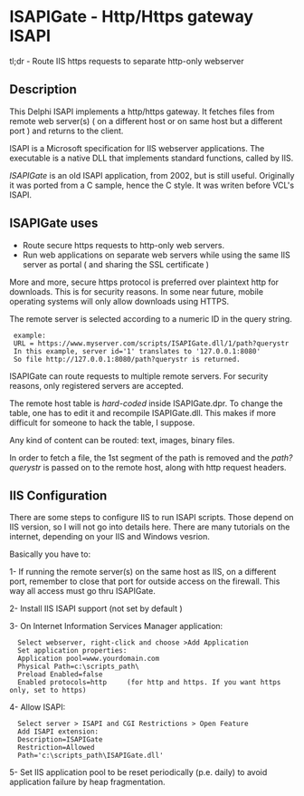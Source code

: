 # ISAPIGate - Http/Https gateway ISAPI

tl;dr - Route IIS https requests to separate http-only webserver

## Description

This Delphi ISAPI implements a http/https gateway. It fetches files from 
remote web server(s) ( on a different host or on same host but a different port ) 
and returns to the client. 

ISAPI is a Microsoft specification for IIS webserver applications.
The executable is a native DLL that implements standard functions, 
called by IIS.

*ISAPIGate* is an old ISAPI application, from 2002, but is still useful.
Originally it was ported from a C sample, hence the C style.
It was writen before VCL's ISAPI. 

## ISAPIGate uses 
* Route secure https requests to http-only web servers. 
* Run web applications on separate web servers while using the same IIS server as portal ( and sharing the SSL certificate ) 

More and more, secure https protocol is preferred over plaintext http for downloads. This is for security reasons. In some near future, mobile operating systems will only allow downloads using HTTPS.

The remote server is selected according to a numeric ID in the query string.

     example: 
     URL = https://www.myserver.com/scripts/ISAPIGate.dll/1/path?querystr
     In this example, server id='1' translates to '127.0.0.1:8080'  
     So file http://127.0.0.1:8080/path?querystr is returned.
  
ISAPIGate can route requests to multiple remote servers.
For security reasons, only registered servers are accepted.

The remote host table is *hard-coded* inside ISAPIGate.dpr.
To change the table, one has to edit it and recompile ISAPIGate.dll.
This makes if more difficult for someone to hack the table, I suppose.  

Any kind of content can be routed: text, images, binary files.

In order to fetch a file, the 1st segment of the path is removed 
and the *path?querystr* is passed on to the remote host,
along with http request headers. 

## IIS Configuration
There are some steps to configure IIS to run ISAPI scripts.
Those depend on IIS version, so I will not go into details here. There are many tutorials on the internet, depending on your IIS and Windows vesrion.

Basically you have to:

1- If running the remote server(s) on the same host as IIS, on a different port, 
remember to close that port for outside access on the firewall. 
This way all access must go thru ISAPIGate. 

2- Install IIS ISAPI support (not set by default )

3- On Internet Information Services Manager application: 

      Select webserver, right-click and choose >Add Application
      Set application properties:
      Application pool=www.yourdomain.com
      Physical Path=c:\scripts_path\
      Preload Enabled=false
      Enabled protocols=http     (for http and https. If you want https only, set to https)

4- Allow ISAPI:

      Select server > ISAPI and CGI Restrictions > Open Feature
      Add ISAPI extension:
      Description=ISAPIGate
      Restriction=Allowed
      Path='c:\scripts_path\ISAPIGate.dll'  

5- Set IIS application pool to be reset periodically (p.e. daily) to avoid application failure by heap fragmentation.
   

  
